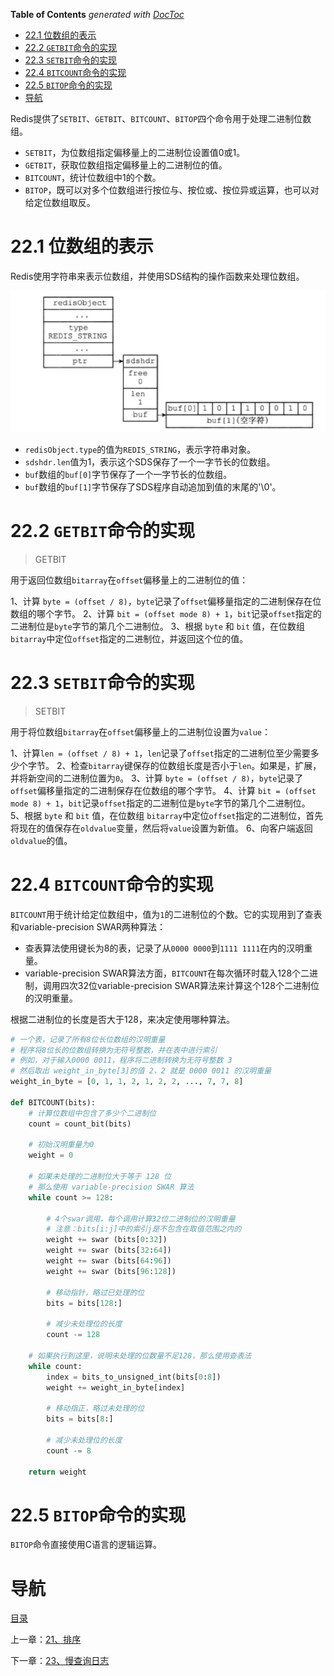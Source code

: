 <!-- START doctoc generated TOC please keep comment here to allow auto update -->
<!-- DON'T EDIT THIS SECTION, INSTEAD RE-RUN doctoc TO UPDATE -->
**Table of Contents**  *generated with [DocToc](https://github.com/thlorenz/doctoc)*

- [22.1 位数组的表示](#221-%E4%BD%8D%E6%95%B0%E7%BB%84%E7%9A%84%E8%A1%A8%E7%A4%BA)
- [22.2 `GETBIT`命令的实现](#222-getbit%E5%91%BD%E4%BB%A4%E7%9A%84%E5%AE%9E%E7%8E%B0)
- [22.3 `SETBIT`命令的实现](#223-setbit%E5%91%BD%E4%BB%A4%E7%9A%84%E5%AE%9E%E7%8E%B0)
- [22.4 `BITCOUNT`命令的实现](#224-bitcount%E5%91%BD%E4%BB%A4%E7%9A%84%E5%AE%9E%E7%8E%B0)
- [22.5 `BITOP`命令的实现](#225-bitop%E5%91%BD%E4%BB%A4%E7%9A%84%E5%AE%9E%E7%8E%B0)
- [导航](#%E5%AF%BC%E8%88%AA)

<!-- END doctoc generated TOC please keep comment here to allow auto update -->

Redis提供了`SETBIT`、`GETBIT`、`BITCOUNT`、`BITOP`四个命令用于处理二进制位数组。

- `SETBIT`，为位数组指定偏移量上的二进制位设置值0或1。
- `GETBIT`，获取位数组指定偏移量上的二进制位的值。
- `BITCOUNT`，统计位数组中1的个数。
- `BITOP`，既可以对多个位数组进行按位与、按位或、按位异或运算，也可以对给定位数组取反。

# 22.1 位数组的表示

Redis使用字符串来表示位数组，并使用SDS结构的操作函数来处理位数组。

![](img/chap22/img0.png)

- `redisObject.type`的值为`REDIS_STRING`，表示字符串对象。
- `sdshdr.len`值为1，表示这个SDS保存了一个一字节长的位数组。
- `buf`数组的`buf[0]`字节保存了一个一字节长的位数组。
- `buf`数组的`buf[1]`字节保存了SDS程序自动追加到值的末尾的'\0'。


# 22.2 `GETBIT`命令的实现

> GETBIT <bitarray> <offset>

用于返回位数组`bitarray`在`offset`偏移量上的二进制位的值：

1、计算 `byte = (offset / 8)`，`byte`记录了`offset`偏移量指定的二进制保存在位数组的哪个字节。
2、计算 `bit = (offset mode 8) + 1`，`bit`记录`offset`指定的二进制位是`byte`字节的第几个二进制位。
3、根据 `byte` 和 `bit` 值，在位数组 `bitarray`中定位`offset`指定的二进制位，并返回这个位的值。

# 22.3 `SETBIT`命令的实现

> SETBIT <bitarray> <offset> <value>

用于将位数组`bitarray`在`offset`偏移量上的二进制位设置为`value`：

1、计算`len = (offset / 8) + 1`，`len`记录了`offset`指定的二进制位至少需要多少个字节。
2、检查`bitarray`键保存的位数组长度是否小于`len`。如果是，扩展，并将新空间的二进制位置为`0`。
3、计算 `byte = (offset / 8)`，`byte`记录了`offset`偏移量指定的二进制保存在位数组的哪个字节。
4、计算  `bit = (offset mode 8) + 1`，`bit`记录`offset`指定的二进制位是`byte`字节的第几个二进制位。
5、根据 `byte` 和 `bit` 值，在位数组 `bitarray`中定位`offset`指定的二进制位，首先将现在的值保存在`oldvalue`变量，然后将`value`设置为新值。
6、向客户端返回`oldvalue`的值。

# 22.4 `BITCOUNT`命令的实现

`BITCOUNT`用于统计给定位数组中，值为`1`的二进制位的个数。它的实现用到了查表和variable-precision SWAR两种算法：

- 查表算法使用键长为8的表，记录了从`0000 0000`到`1111 1111`在内的汉明重量。
- variable-precision SWAR算法方面，`BITCOUNT`在每次循环时载入128个二进制，调用四次32位variable-precision SWAR算法来计算这个128个二进制位的汉明重量。

根据二进制位的长度是否大于128，来决定使用哪种算法。

```python
# 一个表，记录了所有8位长位数组的汉明重量
# 程序将8位长的位数组转换为无符号整数，并在表中进行索引
# 例如，对于输入0000 0011，程序将二进制转换为无符号整数 3
# 然后取出 weight_in_byte[3]的值 2，2 就是 0000 0011 的汉明重量
weight_in_byte = [0, 1, 1, 2, 1, 2, 2, ..., 7, 7, 8]

def BITCOUNT(bits):
    # 计算位数组中包含了多少个二进制位
    count = count_bit(bits)
    
    # 初始汉明重量为0
    weight = 0
    
    # 如果未处理的二进制位大于等于 128 位
    # 那么使用 variable-precision SWAR 算法
    while count >= 128:
        
        # 4个swar调用，每个调用计算32位二进制位的汉明重量
        # 注意：bits[i:j]中的索引j是不包含在取值范围之内的
        weight += swar (bits[0:32])
        weight += swar (bits[32:64])
        weight += swar (bits[64:96])
        weight += swar (bits[96:128])
        
        # 移动指针，略过已处理的位
        bits = bits[128:]
        
        # 减少未处理位的长度
        count -= 128
       
    # 如果执行到这里，说明未处理的位数量不足128，那么使用查表法
    while count:
        index = bits_to_unsigned_int(bits[0:8])
        weight += weight_in_byte[index]
        
        # 移动指正，略过未处理的位
        bits = bits[8:]
        
        # 减少未处理位的长度
        count -= 8
        
    return weight
```

# 22.5 `BITOP`命令的实现

`BITOP`命令直接使用C语言的逻辑运算。

# 导航

[目录](README.md)

上一章：[21、排序](21、排序.md)

下一章：[23、慢查询日志](23、慢查询日志.md)

